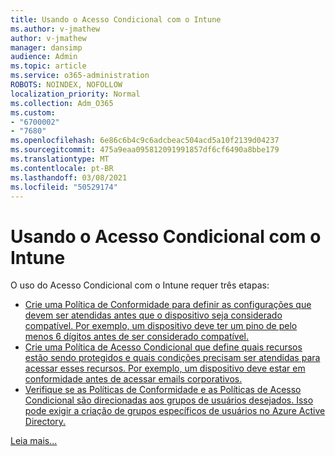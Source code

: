 ```yaml
---
title: Usando o Acesso Condicional com o Intune
ms.author: v-jmathew
author: v-jmathew
manager: dansimp
audience: Admin
ms.topic: article
ms.service: o365-administration
ROBOTS: NOINDEX, NOFOLLOW
localization_priority: Normal
ms.collection: Adm_O365
ms.custom:
- "6700002"
- "7680"
ms.openlocfilehash: 6e86c6b4c9c6adcbeac504acd5a10f2139d04237
ms.sourcegitcommit: 475a9eaa095812091991857df6cf6490a8bbe179
ms.translationtype: MT
ms.contentlocale: pt-BR
ms.lasthandoff: 03/08/2021
ms.locfileid: "50529174"
---
```

# <a name="using-conditional-access-with-intune"></a>Usando o Acesso Condicional com o Intune

O uso do Acesso Condicional com o Intune requer três etapas:

- [Crie uma Política de Conformidade para definir as configurações que devem ser atendidas antes que o dispositivo seja considerado compatível. Por exemplo, um dispositivo deve ter um pino de pelo menos 6 dígitos antes de ser considerado compatível.](https://docs.microsoft.com/mem/intune/protect/create-compliance-policy)
- [Crie uma Política de Acesso Condicional que define quais recursos estão sendo protegidos e quais condições precisam ser atendidas para acessar esses recursos. Por exemplo, um dispositivo deve estar em conformidade antes de acessar emails corporativos.](https://docs.microsoft.com/mem/intune/protect/tutorial-protect-email-on-unmanaged-devices#create-conditional-access-policies)
- [Verifique se as Políticas de Conformidade e as Políticas de Acesso Condicional são direcionadas aos grupos de usuários desejados. Isso pode exigir a criação de grupos específicos de usuários no Azure Active Directory.](https://docs.microsoft.com/troubleshoot/mem/intune/troubleshoot-conditional-access)

[Leia mais...](https://docs.microsoft.com/mem/intune/protect/device-compliance-get-started)
